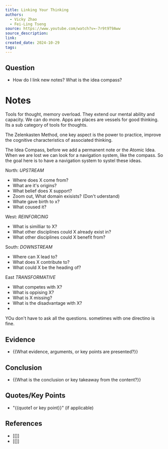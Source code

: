 ```yaml
---
title: Linking Your Thinking
authors:
  - Vicky Zhao
  - Fei-Ling Tseng
source: https://www.youtube.com/watch?v=-7r9t9T9Aww
source_description: 
link: 
created_date: 2024-10-29
tags:
---
```


## Question 
- How do I link new notes? What is the idea compass?

# Notes
Tools for thought, memory overload. They extend our mental ability and capacity. We can do more. Apps are places are vessels for good thinking. Its a sub category of tools for thoughts. 

The Zelenkasten Method, one key aspect is the power to practice, improve the cognitive characteristics of associated thinking. 

The Idea Compass, before we add a permanent note or the Atomic Idea. When we are lost we can look for a navigation system, like the compass. So the goal here is to have a navigation system to systel these ideas. 

North:
*UPSTREAM*
* Where does X come from?
* What are it's origins?
* What belief does X support?
* Zoom out, What domain exisists?  (Don't uderstand)
* Whate gave birth to x?
* What coused it?

West:
*REINFORCING*
* What is similliar to X?
* What other disciplines could X already exist in?
* What other disciplines could X benefit from?

South:
*DOWNSTREAM*
* Where can X lead to?
* What does X contribute to?
* What could X be the heading of?

East
*TRANSFORMATIVE*
* What competes with X?
* What is oppising X?
* What is X missing?
* What is the disadvantage with X?
* 

YOu don't have to ask all the questions. sometimes with one directino is fine. 
## Evidence 
- {{What evidence, arguments, or key points are presented?}} 

## Conclusion
- {{What is the conclusion or key takeaway from the content?}} 

## Quotes/Key Points 
- "{{quote1 or key point}}" (if applicable) 

## References 
- [[]] 
- [[]] 